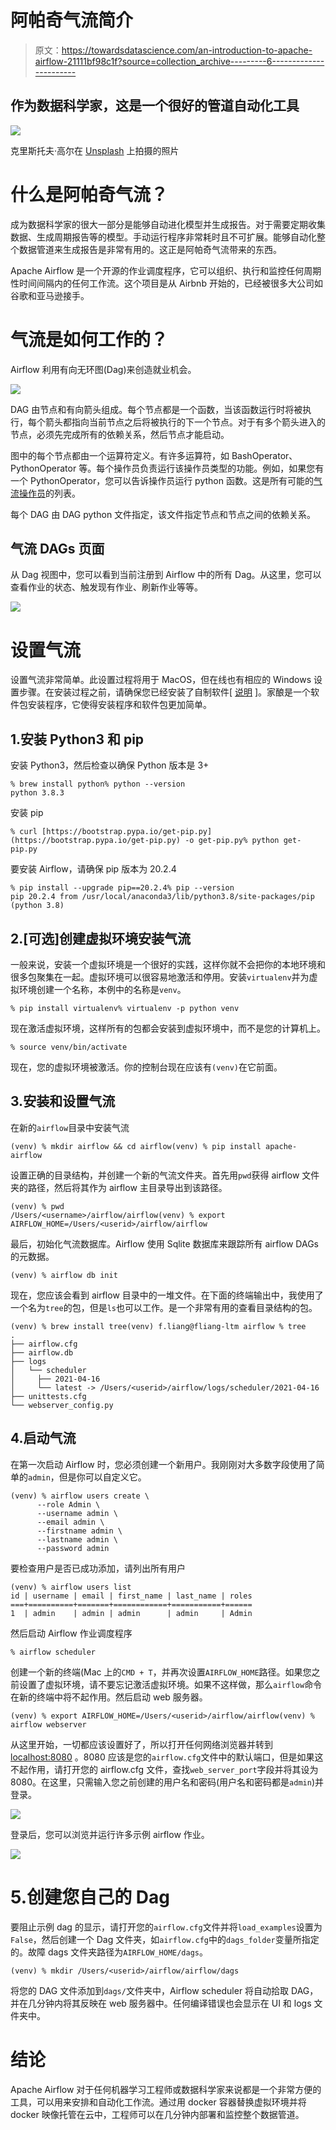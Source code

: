 # 阿帕奇气流简介

> 原文：<https://towardsdatascience.com/an-introduction-to-apache-airflow-21111bf98c1f?source=collection_archive---------6----------------------->

## 作为数据科学家，这是一个很好的管道自动化工具

![](img/917e9a2c5696d5ab7a2c78626255d91c.png)

克里斯托夫·高尔在 [Unsplash](https://unsplash.com/s/photos/tech?utm_source=unsplash&utm_medium=referral&utm_content=creditCopyText) 上拍摄的照片

# 什么是阿帕奇气流？

成为数据科学家的很大一部分是能够自动进化模型并生成报告。对于需要定期收集数据、生成周期报告等的模型。手动运行程序非常耗时且不可扩展。能够自动化整个数据管道来生成报告是非常有用的。这正是阿帕奇气流带来的东西。

Apache Airflow 是一个开源的作业调度程序，它可以组织、执行和监控任何周期性时间间隔内的任何工作流。这个项目是从 Airbnb 开始的，已经被很多大公司如谷歌和亚马逊接手。

# 气流是如何工作的？

Airflow 利用有向无环图(Dag)来创造就业机会。

![](img/67935ad466ee401e7773eb7d12d771a9.png)

DAG 由节点和有向箭头组成。每个节点都是一个函数，当该函数运行时将被执行，每个箭头都指向当前节点之后将被执行的下一个节点。对于有多个箭头进入的节点，必须先完成所有的依赖关系，然后节点才能启动。

图中的每个节点都由一个运算符定义。有许多运算符，如 BashOperator、PythonOperator 等。每个操作员负责运行该操作员类型的功能。例如，如果您有一个 PythonOperator，您可以告诉操作员运行 python 函数。这是所有可能的[气流操作员](https://airflow.apache.org/docs/apache-airflow/stable/_api/airflow/operators/index.html)的列表。

每个 DAG 由 DAG python 文件指定，该文件指定节点和节点之间的依赖关系。

## 气流 DAGs 页面

从 Dag 视图中，您可以看到当前注册到 Airflow 中的所有 Dag。从这里，您可以查看作业的状态、触发现有作业、刷新作业等等。

![](img/28ebc5aa8dfeddc166f3b7d05dc6d84d.png)

# 设置气流

设置气流非常简单。此设置过程将用于 MacOS，但在线也有相应的 Windows 设置步骤。在安装过程之前，请确保您已经安装了自制软件[ [说明](https://brew.sh/) ]。家酿是一个软件包安装程序，它使得安装程序和软件包更加简单。

## 1.安装 Python3 和 pip

安装 Python3，然后检查以确保 Python 版本是 3+

```
% brew install python% python --version
python 3.8.3
```

安装 pip

```
% curl [https://bootstrap.pypa.io/get-pip.py](https://bootstrap.pypa.io/get-pip.py) -o get-pip.py% python get-pip.py
```

要安装 Airflow，请确保 pip 版本为 20.2.4

```
% pip install --upgrade pip==20.2.4% pip --version
pip 20.2.4 from /usr/local/anaconda3/lib/python3.8/site-packages/pip (python 3.8)
```

## 2.[可选]创建虚拟环境安装气流

一般来说，安装一个虚拟环境是一个很好的实践，这样你就不会把你的本地环境和很多包聚集在一起。虚拟环境可以很容易地激活和停用。安装`virtualenv`并为虚拟环境创建一个名称，本例中的名称是`venv`。

```
% pip install virtualenv% virtualenv -p python venv
```

现在激活虚拟环境，这样所有的包都会安装到虚拟环境中，而不是您的计算机上。

```
% source venv/bin/activate
```

现在，您的虚拟环境被激活。你的控制台现在应该有`(venv)`在它前面。

## 3.安装和设置气流

在新的`airflow`目录中安装气流

```
(venv) % mkdir airflow && cd airflow(venv) % pip install apache-airflow
```

设置正确的目录结构，并创建一个新的气流文件夹。首先用`pwd`获得 airflow 文件夹的路径，然后将其作为 airflow 主目录导出到该路径。

```
(venv) % pwd
/Users/<username>/airflow/airflow(venv) % export AIRFLOW_HOME=/Users/<userid>/airflow/airflow
```

最后，初始化气流数据库。Airflow 使用 Sqlite 数据库来跟踪所有 airflow DAGs 的元数据。

```
(venv) % airflow db init
```

现在，您应该会看到 airflow 目录中的一堆文件。在下面的终端输出中，我使用了一个名为`tree`的包，但是`ls`也可以工作。是一个非常有用的查看目录结构的包。

```
(venv) % brew install tree(venv) f.liang@fliang-ltm airflow % tree
.
├── airflow.cfg
├── airflow.db
├── logs
│   └── scheduler
│     ├── 2021-04-16
│     └── latest -> /Users/<userid>/airflow/logs/scheduler/2021-04-16
├── unittests.cfg
└── webserver_config.py
```

## 4.启动气流

在第一次启动 Airflow 时，您必须创建一个新用户。我刚刚对大多数字段使用了简单的`admin`，但是你可以自定义它。

```
(venv) % airflow users create \
      --role Admin \
      --username admin \
      --email admin \
      --firstname admin \
      --lastname admin \
      --password admin
```

要检查用户是否已成功添加，请列出所有用户

```
(venv) % airflow users list
id | username | email | first_name | last_name | roles
===+==========+=======+============+===========+======
1  | admin    | admin | admin      | admin     | Admin
```

然后启动 Airflow 作业调度程序

```
% airflow scheduler
```

创建一个新的终端(Mac 上的`CMD + T`，并再次设置`AIRFLOW_HOME`路径。如果您之前设置了虚拟环境，请不要忘记激活虚拟环境。如果不这样做，那么`airflow`命令在新的终端中将不起作用。然后启动 web 服务器。

```
(venv) % export AIRFLOW_HOME=/Users/<userid>/airflow/airflow(venv) % airflow webserver
```

从这里开始，一切都应该设置好了，所以打开任何网络浏览器并转到 [localhost:8080](http://localhost:8080) 。8080 应该是您的`airflow.cfg`文件中的默认端口，但是如果这不起作用，请打开您的 airflow.cfg 文件，查找`web_server_port`字段并将其设为 8080。在这里，只需输入您之前创建的用户名和密码(用户名和密码都是`admin`)并登录。

![](img/3c966f9d12c6ceefe95875b5f7ba97cf.png)

登录后，您可以浏览并运行许多示例 airflow 作业。

![](img/f950f207ad806aa34d45b88781d21eab.png)

# 5.创建您自己的 Dag

要阻止示例 dag 的显示，请打开您的`airflow.cfg`文件并将`load_examples`设置为`False`，然后创建一个 Dag 文件夹，如`airflow.cfg`中的`dags_folder`变量所指定的。故障 dags 文件夹路径为`AIRFLOW_HOME/dags`。

```
(venv) % mkdir /Users/<userid>/airflow/airflow/dags
```

将您的 DAG 文件添加到`dags/`文件夹中，Airflow scheduler 将自动拾取 DAG，并在几分钟内将其反映在 web 服务器中。任何编译错误也会显示在 UI 和 logs 文件夹中。

# 结论

Apache Airflow 对于任何机器学习工程师或数据科学家来说都是一个非常方便的工具，可以用来安排和自动化工作流。通过用 docker 容器替换虚拟环境并将 docker 映像托管在云中，工程师可以在几分钟内部署和监控整个数据管道。